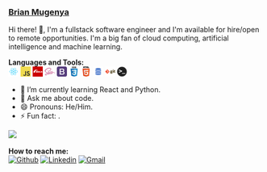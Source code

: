 ### [Brian Mugenya](https://bmugenya.netlify.app/)

Hi there! 👋, I'm a fullstack software engineer and I'm available for hire/open to remote opportunities. I'm a big fan of cloud computing, artificial intelligence and machine learning.

**Languages and Tools:**  
<code><img height="20" src="https://raw.githubusercontent.com/github/explore/80688e429a7d4ef2fca1e82350fe8e3517d3494d/topics/react/react.png"></code>
<code><img height="20" src="https://raw.githubusercontent.com/github/explore/80688e429a7d4ef2fca1e82350fe8e3517d3494d/topics/javascript/javascript.png"></code>
<code><img height="20" src="https://raw.githubusercontent.com/github/explore/80688e429a7d4ef2fca1e82350fe8e3517d3494d/topics/rails/rails.png"></code>
<code><img height="20" src="https://raw.githubusercontent.com/github/explore/80688e429a7d4ef2fca1e82350fe8e3517d3494d/topics/sass/sass.png"></code>
<code><img height="20" src="https://raw.githubusercontent.com/github/explore/80688e429a7d4ef2fca1e82350fe8e3517d3494d/topics/bootstrap/bootstrap.png"></code>
<code><img height="20" src="https://raw.githubusercontent.com/github/explore/80688e429a7d4ef2fca1e82350fe8e3517d3494d/topics/css/css.png"></code>
<code><img height="20" src="https://raw.githubusercontent.com/github/explore/80688e429a7d4ef2fca1e82350fe8e3517d3494d/topics/html/html.png"></code>
<code><img height="20" src="https://raw.githubusercontent.com/github/explore/80688e429a7d4ef2fca1e82350fe8e3517d3494d/topics/sql/sql.png"></code>
<code><img height="20" src="https://raw.githubusercontent.com/github/explore/80688e429a7d4ef2fca1e82350fe8e3517d3494d/topics/git/git.png"></code>
<code><img height="20" src="https://raw.githubusercontent.com/github/explore/80688e429a7d4ef2fca1e82350fe8e3517d3494d/topics/terminal/terminal.png"></code>

- 🌱 I’m currently learning React and Python. 
- 💬 Ask me about code.
- 😄 Pronouns: He/Him.
- ⚡ Fun fact: .

<img width="50%" src="https://github-readme-stats.vercel.app/api?username=bmugenya&show_icons=true&hide_border=true" />


**How to reach me:**  
[![Github](https://img.shields.io/badge/-Github-000?style=flat&logo=Github&logoColor=white)](https://github.com/bmugenya)
[![Linkedin](https://img.shields.io/badge/-LinkedIn-blue?style=flat&logo=Linkedin&logoColor=white)](https://www.linkedin.com/in/brian-mugenya-007/)
[![Gmail](https://img.shields.io/badge/-Gmail-c14438?style=flat&logo=Gmail&logoColor=white)](mailto:bmugenya@gmail.com)
